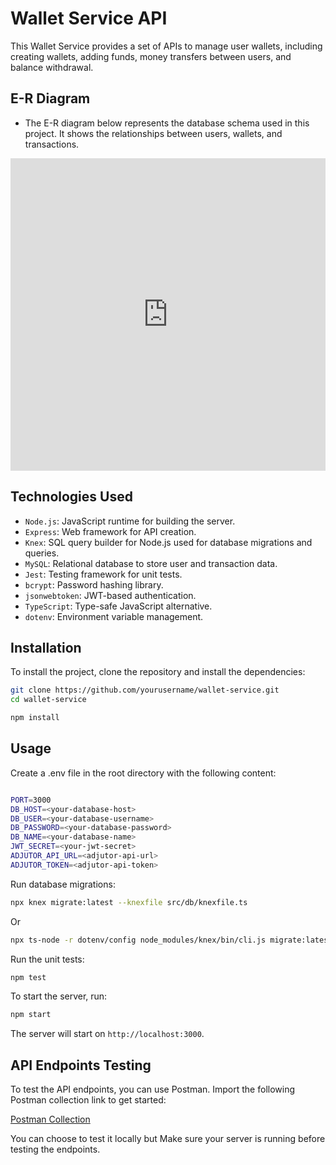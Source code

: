 # Wallet Service API

This Wallet Service provides a set of APIs to manage user wallets, including creating wallets, adding funds, money transfers between users, and balance withdrawal.


## E-R Diagram
- The E-R diagram below represents the database schema used in this project. It shows the relationships between users, wallets, and transactions.

<iframe width="100%" height="500px" allowtransparency="true" allowfullscreen="true" scrolling="no" title="Embedded DB Designer IFrame" frameborder="0" src='https://erd.dbdesigner.net/designer/schema/1731486944-db?embed=true'></iframe>

## Technologies Used
- `Node.js`: JavaScript runtime for building the server.
- `Express`: Web framework for API creation.
- `Knex`: SQL query builder for Node.js used for database migrations and queries.
- `MySQL`: Relational database to store user and transaction data.
- `Jest`: Testing framework for unit tests.
- `bcrypt`: Password hashing library.
- `jsonwebtoken`: JWT-based authentication.
- `TypeScript`: Type-safe JavaScript alternative.
- `dotenv`: Environment variable management.


## Installation

To install the project, clone the repository and install the dependencies:

```bash
git clone https://github.com/yourusername/wallet-service.git
cd wallet-service

npm install
```

## Usage

Create a .env file in the root directory with the following content:

```bash

PORT=3000
DB_HOST=<your-database-host>
DB_USER=<your-database-username>
DB_PASSWORD=<your-database-password>
DB_NAME=<your-database-name>
JWT_SECRET=<your-jwt-secret>
ADJUTOR_API_URL=<adjutor-api-url>
ADJUTOR_TOKEN=<adjutor-api-token>
```


Run database migrations:

```bash
npx knex migrate:latest --knexfile src/db/knexfile.ts
```
Or

```bash
npx ts-node -r dotenv/config node_modules/knex/bin/cli.js migrate:latest --knexfile src/db/knexfile.ts
```

Run the unit tests:

```bash
npm test
```

To start the server, run:

```bash
npm start
```

The server will start on `http://localhost:3000`.

## API Endpoints Testing
To test the API endpoints, you can use Postman. Import the following Postman collection link to get started:

[Postman Collection](https://www.postman.com/be-devs-8933/workspace/be/request/35579147-3842bf86-4937-4253-8f7f-3a33f8d9444e?action=share&creator=35579147&ctx=documentation)

You can choose to test it locally but Make sure your server is running before testing the endpoints.